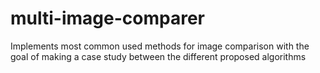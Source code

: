 # multi-image-comparer
Implements most common used methods for image comparison with the goal of making a case study between the different proposed algorithms
